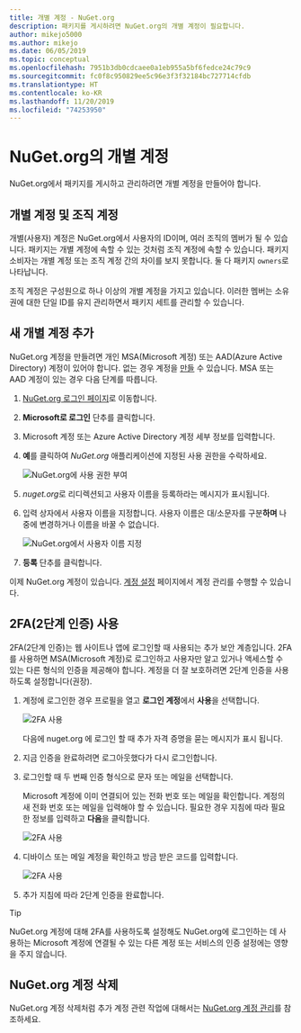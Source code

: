 ```yaml
---
title: 개별 계정 - NuGet.org
description: 패키지를 게시하려면 NuGet.org의 개별 계정이 필요합니다.
author: mikejo5000
ms.author: mikejo
ms.date: 06/05/2019
ms.topic: conceptual
ms.openlocfilehash: 7951b3db0cdcaee0a1eb955a5bf6fedce24c79c9
ms.sourcegitcommit: fc0f8c950829ee5c96e3f3f32184bc727714cfdb
ms.translationtype: HT
ms.contentlocale: ko-KR
ms.lasthandoff: 11/20/2019
ms.locfileid: "74253950"
---
```

# <a name="individual-accounts-on-nugetorg"></a>NuGet.org의 개별 계정

NuGet.org에서 패키지를 게시하고 관리하려면 개별 계정을 만들어야 합니다.

## <a name="individual-accounts-vs-organization-accounts"></a>개별 계정 및 조직 계정

개별(사용자) 계정은 NuGet.org에서 사용자의 ID이며, 여러 조직의 멤버가 될 수 있습니다. 패키지는 개별 계정에 속할 수 있는 것처럼 조직 계정에 속할 수 있습니다. 패키지 소비자는 개별 계정 또는 조직 계정 간의 차이를 보지 못합니다. 둘 다 패키지 `owners`로 나타납니다.

조직 계정은 구성원으로 하나 이상의 개별 계정을 가지고 있습니다. 이러한 멤버는 소유권에 대한 단일 ID를 유지 관리하면서 패키지 세트를 관리할 수 있습니다.

## <a name="add-a-new-individual-account"></a>새 개별 계정 추가

NuGet.org 계정을 만들려면 개인 MSA(Microsoft 계정) 또는 AAD(Azure Active Directory) 계정이 있어야 합니다. 없는 경우 계정을 [만들](https://signup.live.com) 수 있습니다. MSA 또는 AAD 계정이 있는 경우 다음 단계를 따릅니다.

1. [NuGet.org 로그인 페이지](https://www.nuget.org/users/account/LogOn)로 이동합니다.

1. **Microsoft로 로그인** 단추를 클릭합니다.

1. Microsoft 계정 또는 Azure Active Directory 계정 세부 정보를 입력합니다.

1. **예**를 클릭하여 *NuGet.org* 애플리케이션에 지정된 사용 권한을 수락하세요.

   ![NuGet.org에 사용 권한 부여](media/nuget-org-permissions.png)

1. *nuget.org*로 리디렉션되고 사용자 이름을 등록하라는 메시지가 표시됩니다.

1. 입력 상자에서 사용자 이름을 지정합니다. 사용자 이름은 대/소문자를 구분**하며** 나중에 변경하거나 이름을 바꿀 수 없습니다.

   ![NuGet.org에서 사용자 이름 지정](media/nuget-org-register.png) 

1. **등록** 단추를 클릭합니다.

이제 NuGet.org 계정이 있습니다. [계정 설정](https://www.nuget.org/account) 페이지에서 계정 관리를 수행할 수 있습니다.

## <a name="enable-two-factor-authentication-2fa"></a>2FA(2단계 인증) 사용

2FA(2단계 인증)는 웹 사이트나 앱에 로그인할 때 사용되는 추가 보안 계층입니다. 2FA를 사용하면 MSA(Microsoft 계정)로 로그인하고 사용자만 알고 있거나 액세스할 수 있는 다른 형식의 인증을 제공해야 합니다. 계정을 더 잘 보호하려면 2단계 인증을 사용하도록 설정합니다(권장).

1. 계정에 로그인한 경우 프로필을 열고 **로그인 계정**에서 **사용**을 선택합니다.

   ![2FA 사용](media/nuget-org-register-2fa.png)

   다음에 nuget.org  에 로그인 할 때 추가 자격 증명을 묻는 메시지가 표시 됩니다.

2. 지금 인증을 완료하려면 로그아웃했다가 다시 로그인합니다.

3. 로그인할 때 두 번째 인증 형식으로 문자 또는 메일을 선택합니다.

   Microsoft 계정에 이미 연결되어 있는 전화 번호 또는 메일을 확인합니다. 계정의 새 전화 번호 또는 메일을 입력해야 할 수 있습니다. 필요한 경우 지침에 따라 필요한 정보를 입력하고 **다음**을 클릭합니다.

   ![2FA 사용](media/nuget-org-sign-in-2fa.png)

4. 디바이스 또는 메일 계정을 확인하고 방금 받은 코드를 입력합니다.

   ![2FA 사용](media/nuget-org-enter-code-2fa.png)

5. 추가 지침에 따라 2단계 인증을 완료합니다.

> [!Tip]
> NuGet.org 계정에 대해 2FA를 사용하도록 설정해도 NuGet.org에 로그인하는 데 사용하는 Microsoft 계정에 연결될 수 있는 다른 계정 또는 서비스의 인증 설정에는 영향을 주지 않습니다.

## <a name="delete-a-nugetorg-account"></a>NuGet.org 계정 삭제

NuGet.org 계정 삭제처럼 추가 계정 관련 작업에 대해서는 [NuGet.org 계정 관리](nuget-org-faq.md#nugetorg-account-management)를 참조하세요.
